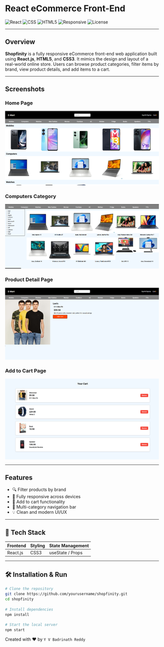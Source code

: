 # React eCommerce Front-End

![React](https://img.shields.io/badge/React-18.x-blue?logo=react)
![CSS](https://img.shields.io/badge/CSS3-%231572B6.svg?logo=css3&logoColor=white)
![HTML5](https://img.shields.io/badge/HTML5-E34F26?logo=html5&logoColor=white)
![Responsive](https://img.shields.io/badge/Responsive-Yes-brightgreen)
![License](https://img.shields.io/badge/License-MIT-blue)

---

##  Overview

**Shopfinity** is a fully responsive eCommerce front-end web application built using **React.js**, **HTML5**, and **CSS3**. It mimics the design and layout of a real-world online store. Users can browse product categories, filter items by brand, view product details, and add items to a cart.

---

##  Screenshots

###  Home Page
![Home](assets/img%20(2).png)

###  Computers Category
![Products](assets/img%20(1).png)

###  Product Detail Page
![Product Detail](assets/img%20(4).png)

###  Add to Cart Page
![Cart](assets/img%20(5).png)

---

##  Features

- 🔍 Filter products by brand
- 📱 Fully responsive across devices
- 🛒 Add to cart functionality
- 🧭 Multi-category navigation bar
- 💡 Clean and modern UI/UX

---

## 🧰 Tech Stack

| Frontend | Styling | State Management |
|----------|---------|------------------|
| React.js | CSS3    | useState / Props |

---

## 🛠️ Installation & Run

```bash
# Clone the repository
git clone https://github.com/yourusername/shopfinity.git
cd shopfinity

# Install dependencies
npm install

# Start the local server
npm start 
```

Created with ❤️ by `Y V Badrinath Reddy`
